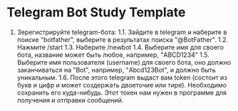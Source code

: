 # Telegram Bot Study Template

1. Зерегистрируйте telegram-бота:
1.1. Зайдите в telegram и наберите в поиске "botfather", выберите в результатах поиска "@BotFather". 
1.2. Нажмите /start
1.3. Наберите /newbot
1.4. Выберите имя для своего бота, название может быть любое, например, "ABCD1234"
1.5. Выберите имя пользователя (username) для своего бота, оно должно заканчиваться на "Bot", например, "Abcd123Bot", и должно быть уникальным.
1.6. После этого telegram выдаст вам token (состоит из букв и цифр и может создержать двоеточие или тире). Необходимо сохранить его куда-нибудь. Этот токен нам нужен в программе для получения и отправки сообщений.
